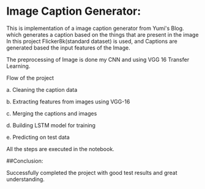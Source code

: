 # Image Caption Generator:

This is implementation of a image caption generator from Yumi's Blog. which generates a caption based on the things that are present in the image
In this project Flicker8k(standard dataset) is used, and Captions are generated based the input features of the Image.

The preprocessing of Image is done my CNN and using VGG 16 Transfer Learning.

Flow of the project

a. Cleaning the caption data

b. Extracting features from images using VGG-16

c. Merging the captions and images

d. Building LSTM model for training

e. Predicting on test data

All the steps are executed in the notebook.




##Conclusion:

Successfully completed the project with good test results and great understanding.
